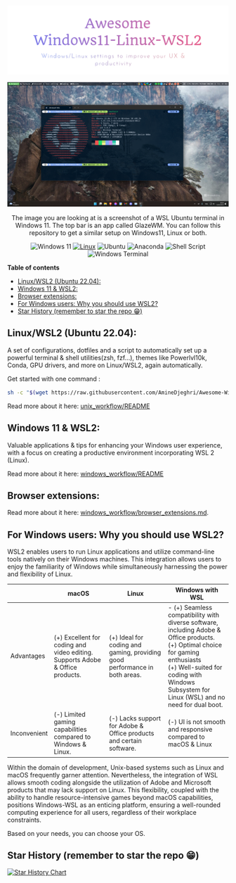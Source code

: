 ![Logo](images/logo.png)

![Windows WSL Terminal with taskbar](images/windows_wsl_terminal_taskbar.png)


<div style="text-align: center;">The image you are looking at is a screenshot of a WSL Ubuntu terminal in Windows 11. The top bar is an app called GlazeWM.
You can follow this repository to get a similar setup on Windows11, Linux or both.

![Windows 11](https://img.shields.io/badge/Windows%2011-%230079d5.svg?style=for-the-badge&logo=Windows%2011&logoColor=white)
[![Linux](https://img.shields.io/badge/-Linux-grey?style=for-the-badge&logo=linux)](https://www.microsoft.com/en-in/windows)
![Ubuntu](https://img.shields.io/badge/Ubuntu-E95420?style=for-the-badge&logo=ubuntu&logoColor=white)
![Anaconda](https://img.shields.io/badge/Anaconda-%2344A833.svg?style=for-the-badge&logo=anaconda&logoColor=white)
![Shell Script](https://img.shields.io/badge/shell_script-%23121011.svg?style=for-the-badge&logo=gnu-bash&logoColor=white)
![Windows Terminal](https://img.shields.io/badge/Windows%20Terminal-%234D4D4D.svg?style=for-the-badge&logo=windows-terminal&logoColor=white)
</div>

**Table of contents**
<!-- TOC -->
  * [Linux/WSL2 (Ubuntu 22.04):](#linuxwsl2-ubuntu-2204)
  * [Windows 11 & WSL2:](#windows-11--wsl2)
  * [Browser extensions:](#browser-extensions)
  * [For Windows users: Why you should use WSL2?](#for-windows-users-why-you-should-use-wsl2)
  * [Star History (remember to star the repo 😁)](#star-history-remember-to-star-the-repo-)
<!-- TOC -->

## Linux/WSL2 (Ubuntu 22.04):
A set of configurations,
dotfiles and a script to automatically set up a powerful terminal & shell utilities(zsh, fzf...),
themes like Powerlvl10k, Conda, GPU drivers, and more on Linux/WSL2, again automatically.

Get started with one command :
```bash
sh -c "$(wget https://raw.githubusercontent.com/AmineDjeghri/Awesome-Windows11-WSL-Linux/master/unix_workflow/auto_linux_setup.sh -O -)"
```
Read more about it here: [unix_workflow/README](unix_workflow/README.md)

## Windows 11 & WSL2:
Valuable applications & tips for enhancing your Windows user experience, with a focus on creating a productive environment incorporating WSL 2 (Linux).

Read more about it here: [windows_workflow/README](windows_workflow/README.md)

## Browser extensions:
Read more about it here: [windows_workflow/browser_extensions.md](windows_workflow/browser_extensions.md).

## For Windows users: Why you should use WSL2?
WSL2 enables users to run Linux applications and utilize command-line tools natively on their Windows machines.
This integration allows users
to enjoy the familiarity of Windows while simultaneously harnessing the power and flexibility of Linux.

|              | macOS                                                                         | Linux                                                                      | Windows with WSL                                                                                                                                                                                                                        |
|--------------|-------------------------------------------------------------------------------|----------------------------------------------------------------------------|-----------------------------------------------------------------------------------------------------------------------------------------------------------------------------------------------------------------------------------------|
| Advantages   | (+) Excellent for coding and video editing. Supports Adobe & Office products. | (+) Ideal for coding and gaming, providing good performance in both areas. | - (+) Seamless compatibility with diverse software, including Adobe & Office products. <br> (+) Optimal choice for gaming enthusiasts <br> (+) Well-suited for coding with Windows Subsystem for Linux (WSL) and no need for dual boot. |
| Inconvenient | (-) Limited gaming capabilities compared to Windows & Linux.                  | (-) Lacks support for Adobe & Office products and certain software.        | (-) UI is not smooth and responsive compared to macOS & Linux                                                                                                                                                                           |

Within the domain of development, Unix-based systems such as Linux and macOS frequently garner attention. Nevertheless, the integration of WSL allows smooth coding alongside the utilization of Adobe and Microsoft products that may lack support on Linux. This flexibility, coupled with the ability to handle resource-intensive games beyond macOS capabilities, positions Windows-WSL as an enticing platform, ensuring a well-rounded computing experience for all users, regardless of their workplace constraints.

Based on your needs, you can choose your OS.

## Star History (remember to star the repo 😁)
[![Star History Chart](https://api.star-history.com/svg?repos=aminedjeghri/awesomewindows11&type=Date)](https://star-history.com/#aminedjeghri/awesomewindows11&Date)
